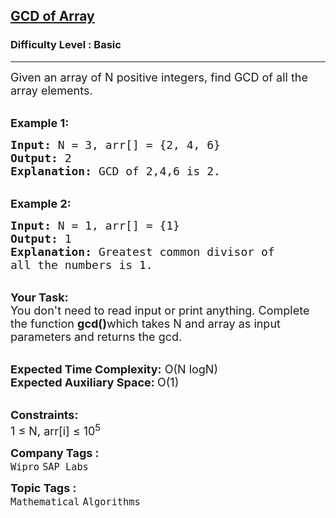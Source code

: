 <h2><a href="https://practice.geeksforgeeks.org/problems/gcd-of-array0614/1?page=2&difficulty=Basic&status=unsolved&sortBy=submissions">GCD of Array</a></h2><h3>Difficulty Level : Basic</h3><hr><div class="problems_problem_content__Xm_eO"><p><span style="font-size:18px">Given an array of N positive integers, find GCD of all the array elements.</span></p>

<p><br>
<span style="font-size:18px"><strong>Example 1:</strong></span></p>

<pre><span style="font-size:18px"><strong>Input:</strong> N = 3, arr[] = {2, 4, 6}
<strong>Output:</strong> 2
<strong>Explanation:</strong> GCD of 2,4,6 is 2.</span></pre>

<p><br>
<span style="font-size:18px"><strong>Example 2:</strong></span></p>

<pre><span style="font-size:18px"><strong>Input:</strong> N = 1, arr[] = {1}
<strong>Output:</strong> 1
<strong>Explanation:</strong> Greatest common divisor of
all the numbers is 1.</span></pre>

<p><br>
<span style="font-size:18px"><strong>Your Task: &nbsp;</strong><br>
You don't need to read input or print anything. Complete the function <strong>gcd()</strong>which takes N and array as input parameters and returns the gcd.</span></p>

<p><br>
<span style="font-size:18px"><strong>Expected Time Complexity:</strong> O(N logN)<br>
<strong>Expected Auxiliary Space:&nbsp;</strong>O(1) </span></p>

<p><br>
<span style="font-size:18px"><strong>Constraints:</strong><br>
1 ≤ N,&nbsp;arr[i] ≤ 10<sup>5</sup></span></p>
</div><p><span style=font-size:18px><strong>Company Tags : </strong><br><code>Wipro</code>&nbsp;<code>SAP Labs</code>&nbsp;<br><p><span style=font-size:18px><strong>Topic Tags : </strong><br><code>Mathematical</code>&nbsp;<code>Algorithms</code>&nbsp;